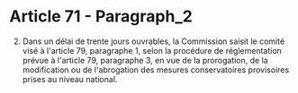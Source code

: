 # Article 71 - Paragraph_2

2. Dans un délai de trente jours ouvrables, la Commission saisit le comité visé à l'article 79, paragraphe 1, selon la procédure de réglementation prévue à l'article 79, paragraphe 3, en vue de la prorogation, de la modification ou de l'abrogation des mesures conservatoires provisoires prises au niveau national.
